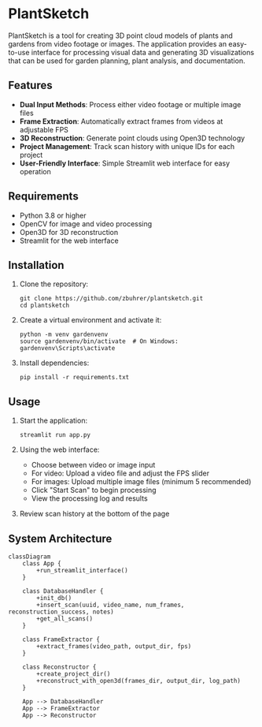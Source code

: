 # PlantSketch

PlantSketch is a tool for creating 3D point cloud models of plants and gardens from video footage or images. The application provides an easy-to-use interface for processing visual data and generating 3D visualizations that can be used for garden planning, plant analysis, and documentation.

## Features

- **Dual Input Methods**: Process either video footage or multiple image files
- **Frame Extraction**: Automatically extract frames from videos at adjustable FPS
- **3D Reconstruction**: Generate point clouds using Open3D technology
- **Project Management**: Track scan history with unique IDs for each project
- **User-Friendly Interface**: Simple Streamlit web interface for easy operation

## Requirements

- Python 3.8 or higher
- OpenCV for image and video processing
- Open3D for 3D reconstruction
- Streamlit for the web interface

## Installation

1. Clone the repository:
   ```
   git clone https://github.com/zbuhrer/plantsketch.git
   cd plantsketch
   ```

2. Create a virtual environment and activate it:
   ```
   python -m venv gardenvenv
   source gardenvenv/bin/activate  # On Windows: gardenvenv\Scripts\activate
   ```

3. Install dependencies:
   ```
   pip install -r requirements.txt
   ```

## Usage

1. Start the application:
   ```
   streamlit run app.py
   ```

2. Using the web interface:
   - Choose between video or image input
   - For video: Upload a video file and adjust the FPS slider
   - For images: Upload multiple image files (minimum 5 recommended)
   - Click "Start Scan" to begin processing
   - View the processing log and results

3. Review scan history at the bottom of the page

## System Architecture

```mermaid
classDiagram
    class App {
        +run_streamlit_interface()
    }

    class DatabaseHandler {
        +init_db()
        +insert_scan(uuid, video_name, num_frames, reconstruction_success, notes)
        +get_all_scans()
    }

    class FrameExtractor {
        +extract_frames(video_path, output_dir, fps)
    }

    class Reconstructor {
        +create_project_dir()
        +reconstruct_with_open3d(frames_dir, output_dir, log_path)
    }

    App --> DatabaseHandler
    App --> FrameExtractor
    App --> Reconstructor
```
